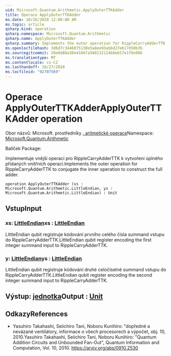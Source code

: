 ```yaml
---
uid: Microsoft.Quantum.Arithmetic.ApplyOuterTTKAdder
title: Operace ApplyOuterTTKAdder
ms.date: 10/26/2020 12:00:00 AM
ms.topic: article
qsharp.kind: operation
qsharp.namespace: Microsoft.Quantum.Arithmetic
qsharp.name: ApplyOuterTTKAdder
qsharp.summary: Implements the outer operation for RippleCarryAdderTTK to conjugate the inner operation to construct the full adder.
ms.openlocfilehash: 3d6d7c3446075130e5a8ee93abbd27e617d50b3b
ms.sourcegitcommit: 29e0d88a30e4166fa580132124b0eb57e1f0e986
ms.translationtype: MT
ms.contentlocale: cs-CZ
ms.lasthandoff: 10/27/2020
ms.locfileid: "92707569"
---
```

# <a name="applyouterttkadder-operation"></a><span data-ttu-id="c668c-102">Operace ApplyOuterTTKAdder</span><span class="sxs-lookup"><span data-stu-id="c668c-102">ApplyOuterTTKAdder operation</span></span>

<span data-ttu-id="c668c-103">Obor názvů: Microsoft. prostředníky [. aritmetické operace](xref:Microsoft.Quantum.Arithmetic)</span><span class="sxs-lookup"><span data-stu-id="c668c-103">Namespace: [Microsoft.Quantum.Arithmetic](xref:Microsoft.Quantum.Arithmetic)</span></span>

<span data-ttu-id="c668c-104">Balíček [](https://nuget.org/packages/)</span><span class="sxs-lookup"><span data-stu-id="c668c-104">Package: [](https://nuget.org/packages/)</span></span>


<span data-ttu-id="c668c-105">Implementuje vnější operaci pro RippleCarryAdderTTK k vytvoření úplného přidaných vnitřních operací.</span><span class="sxs-lookup"><span data-stu-id="c668c-105">Implements the outer operation for RippleCarryAdderTTK to conjugate the inner operation to construct the full adder.</span></span>

```qsharp
operation ApplyOuterTTKAdder (xs : Microsoft.Quantum.Arithmetic.LittleEndian, ys : Microsoft.Quantum.Arithmetic.LittleEndian) : Unit
```


## <a name="input"></a><span data-ttu-id="c668c-106">Vstup</span><span class="sxs-lookup"><span data-stu-id="c668c-106">Input</span></span>

### <a name="xs--littleendian"></a><span data-ttu-id="c668c-107">xs: [LittleEndian](xref:Microsoft.Quantum.Arithmetic.LittleEndian)</span><span class="sxs-lookup"><span data-stu-id="c668c-107">xs : [LittleEndian](xref:Microsoft.Quantum.Arithmetic.LittleEndian)</span></span>

<span data-ttu-id="c668c-108">LittleEndian qubit registruje kódování prvního celého čísla summand vstupu do RippleCarryAdderTTK.</span><span class="sxs-lookup"><span data-stu-id="c668c-108">LittleEndian qubit register encoding the first integer summand input to RippleCarryAdderTTK.</span></span>


### <a name="ys--littleendian"></a><span data-ttu-id="c668c-109">y: [LittleEndian](xref:Microsoft.Quantum.Arithmetic.LittleEndian)</span><span class="sxs-lookup"><span data-stu-id="c668c-109">ys : [LittleEndian](xref:Microsoft.Quantum.Arithmetic.LittleEndian)</span></span>

<span data-ttu-id="c668c-110">LittleEndian qubit registruje kódování druhé celočíselné summand vstupu do RippleCarryAdderTTK.</span><span class="sxs-lookup"><span data-stu-id="c668c-110">LittleEndian qubit register encoding the second integer summand input to RippleCarryAdderTTK.</span></span>



## <a name="output--unit"></a><span data-ttu-id="c668c-111">Výstup: [jednotka](xref:microsoft.quantum.lang-ref.unit)</span><span class="sxs-lookup"><span data-stu-id="c668c-111">Output : [Unit](xref:microsoft.quantum.lang-ref.unit)</span></span>



## <a name="references"></a><span data-ttu-id="c668c-112">Odkazy</span><span class="sxs-lookup"><span data-stu-id="c668c-112">References</span></span>

- <span data-ttu-id="c668c-113">Yasuhiro Takahashi, Seiichiro Tani, Noboru Kunihiro: "dopředné a nevázané ventilátory, informace o všech procesorech a výpočet, obj. 10, 2010.</span><span class="sxs-lookup"><span data-stu-id="c668c-113">Yasuhiro Takahashi, Seiichiro Tani, Noboru Kunihiro: "Quantum Addition Circuits and Unbounded Fan-Out", Quantum Information and Computation, Vol. 10, 2010.</span></span>
  https://arxiv.org/abs/0910.2530